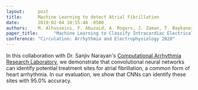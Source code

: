 ```yaml
---
layout:     post
title:      Machine Learning to detect Atrial Fibrillation
date:       2019-02-04 10:55:48 -0500
authors:    M. Alhusseini, F. Abuzaid, A. Rogers, J. Zaman, T. Baykaner, P. Clopton, P. Bailis, M. Zaharia, P. Wang, W-J. Rappel, and S. Narayan 
paper_title:      "Machine Learning to Classify Intracardiac Electrical Patterns During Atrial Fibrillation"
conference: "Circulation: Arrhythmia and Electrophysiology 2020"
---
```

In this collaboration with Dr. Sanjiv Narayan's [Computational Arrhythmia
Research
Laboratory](http://web.stanford.edu/group/narayanlab/cgi-bin/wordpress/), we
demonstrate that convolutional neural networks can identify potential treatment sites
for atrial fibrillation, a common form of heart arrhythmia. In our evaluation,
we show that CNNs can identify these sites with 95.0% accuracy.
